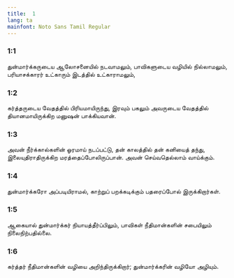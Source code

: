 ```yaml
---
title:  1
lang: ta
mainfont: Noto Sans Tamil Regular
---
```


###  1:1

துன்மார்க்கருடைய ஆலோசனையில் நடவாமலும், பாவிகளுடைய வழியில் நில்லாமலும், பரியாசக்காரர் உட்காரும் இடத்தில் உட்காராமலும்,

###  1:2

கர்த்தருடைய வேதத்தில் பிரியமாயிருந்து, இரவும் பகலும் அவருடைய வேதத்தில் தியானமாயிருக்கிற மனுஷன் பாக்கியவான்.

###  1:3

அவன் நீர்க்கால்களின் ஓரமாய் நடப்பட்டு, தன் காலத்தில் தன் கனியைத் தந்து, இலையுதிராதிருக்கிற மரத்தைப்போலிருப்பான். அவன் செய்வதெல்லாம் வாய்க்கும்.

###  1:4

துன்மார்க்கரோ அப்படியிராமல், காற்றுப் பறக்கடிக்கும் பதரைப்போல் இருக்கிறார்கள்.

###  1:5

ஆகையால் துன்மார்க்கர் நியாயத்தீர்ப்பிலும், பாவிகள் நீதிமான்களின் சபையிலும் நிலைநிற்பதில்லை.

###  1:6

கர்த்தர் நீதிமான்களின் வழியை அறிந்திருக்கிறார்; துன்மார்க்கரின் வழியோ அழியும்.


